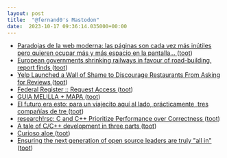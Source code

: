 ```yaml
---
layout: post
title:  "@fernand0's Mastodon"
date:  2023-10-17 09:36:14.035000+00:00
---
```

*  [Paradojas de la web moderna: las páginas son cada vez más inútiles pero quieren ocupar más y más espacio en la pantalla... ](https://mastodon.social/@fernand0/111249678272709530) ([toot](https://mastodon.social/@fernand0/111249678272709530))
*  [European governments shrinking railways in favour of road-building, report finds ](https://www.theguardian.com/world/2023/sep/19/european-governments-railways-road-building-report-motorways-funding-rai) ([toot](https://mastodon.social/@fernand0/111249673464088908))
*  [Yelp Launched a Wall of Shame to Discourage Restaurants From Asking for Reviews ](https://sf.eater.com/2023/10/5/23905125/yelp-wall-of-shame-review-incentiv) ([toot](https://mastodon.social/@fernand0/111249412302236952))
*  [Federal Register :: Request Access ](https://unblock.federalregister.gov) ([toot](https://mastodon.social/@fernand0/111249244238604966))
*  [GUIA MELILLA + MAPA ](https://fotografiasenmovimiento.wordpress.com/2023/10/02/guia-melilla-mapa) ([toot](https://mastodon.social/@fernand0/111249158750501210))
*  [El futuro era esto: para un viajecito aquí al lado, prácticamente, tres compañías de tre ](https://mastodon.social/@fernand0/111248471035790958) ([toot](https://mastodon.social/@fernand0/111248471035790958))
*  [research!rsc: C and C++ Prioritize Performance over Correctness ](https://research.swtch.com/u) ([toot](https://mastodon.social/@fernand0/111246075146845920))
*  [A tale of C/C++ development in three parts ](http://orodu.net/2023/08/20/cpp-in-three-parts.htm) ([toot](https://mastodon.social/@fernand0/111245860352644231))
*  [Curioso aloe ](https://avecesunafoto.wordpress.com/2023/10/16/curioso-aloe) ([toot](https://mastodon.social/@fernand0/111245811432202818))
*  [Ensuring the next generation of open source leaders are truly "all in" ](https://github.blog/2023-10-12-ensuring-the-next-generation-of-open-source-leaders-are-truly-all-in) ([toot](https://mastodon.social/@fernand0/111245634070074987))
